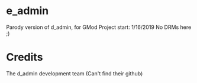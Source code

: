 # e_admin

Parody version of d_admin, for GMod
Project start: 1/16/2019
No DRMs here ;)

Credits
======

The d_admin development team (Can't find their github)

